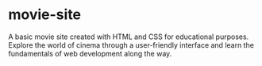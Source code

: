 # movie-site
A basic movie site created with HTML and CSS for educational purposes. Explore the world of cinema through a user-friendly interface and learn the fundamentals of web development along the way.
